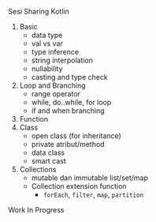 Sesi Sharing Kotlin

1. Basic
    * data type
    * val vs var
    * type inference
    * string interpolation
    * nullability
    * casting and type check
2. Loop and Branching
    * range operator
    * while, do..while, for loop
    * if and when branching
3. Function
4. Class
    * open class (for inheritance)
    * private atribut/method
    * data class
    * smart cast
5. Collections
    * mutable dan immutable list/set/map
    * Collection extension function
        * `forEach`, `filter`, `map`, `partition`

Work In Progress